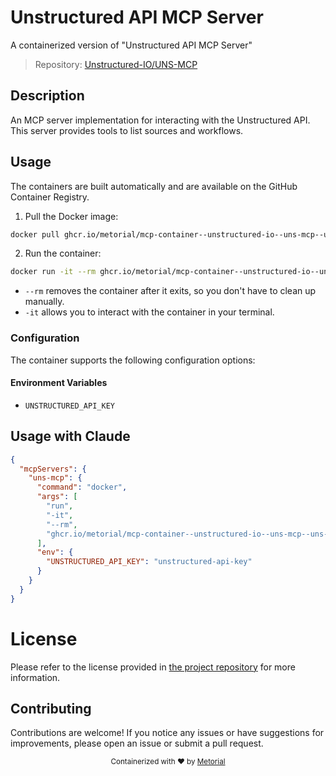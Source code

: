 
# Unstructured API MCP Server

A containerized version of "Unstructured API MCP Server"

> Repository: [Unstructured-IO/UNS-MCP](https://github.com/Unstructured-IO/UNS-MCP)

## Description

An MCP server implementation for interacting with the Unstructured API. This server provides tools to list sources and workflows.


## Usage

The containers are built automatically and are available on the GitHub Container Registry.

1. Pull the Docker image:

```bash
docker pull ghcr.io/metorial/mcp-container--unstructured-io--uns-mcp--uns-mcp
```

2. Run the container:

```bash
docker run -it --rm ghcr.io/metorial/mcp-container--unstructured-io--uns-mcp--uns-mcp 
```

- `--rm` removes the container after it exits, so you don't have to clean up manually.
- `-it` allows you to interact with the container in your terminal.


### Configuration

The container supports the following configuration options:




#### Environment Variables

- `UNSTRUCTURED_API_KEY`




## Usage with Claude

```json
{
  "mcpServers": {
    "uns-mcp": {
      "command": "docker",
      "args": [
        "run",
        "-it",
        "--rm",
        "ghcr.io/metorial/mcp-container--unstructured-io--uns-mcp--uns-mcp"
      ],
      "env": {
        "UNSTRUCTURED_API_KEY": "unstructured-api-key"
      }
    }
  }
}
```

# License

Please refer to the license provided in [the project repository](https://github.com/Unstructured-IO/UNS-MCP) for more information.

## Contributing

Contributions are welcome! If you notice any issues or have suggestions for improvements, please open an issue or submit a pull request.

<div align="center">
  <sub>Containerized with ❤️ by <a href="https://metorial.com">Metorial</a></sub>
</div>
  